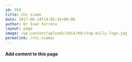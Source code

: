 ```yaml
---
id: 556
title: Chi siamo
date: 2017-06-24T14:05:45+00:00
author: Dr Ivan Ferrero
layout: page
image: /wp-content/uploads/2014/09/stop-bully-logo.jpg
permalink: /chi-siamo/
---
```



#### Add content to this page
